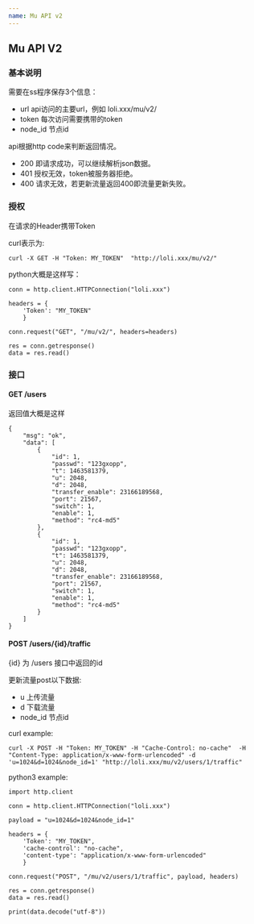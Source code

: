 ```yaml
---
name: Mu API v2
---
```


## Mu API V2


 
### 基本说明

需要在ss程序保存3个信息：

* url api访问的主要url，例如 loli.xxx/mu/v2/
* token 每次访问需要携带的token
* node_id 节点id


api根据http code来判断返回情况。

* 200 即请求成功，可以继续解析json数据。
* 401 授权无效，token被服务器拒绝。
* 400 请求无效，若更新流量返回400即流量更新失败。

### 授权

在请求的Header携带Token

curl表示为:

```
curl -X GET -H "Token: MY_TOKEN"  "http://loli.xxx/mu/v2/"
```

python大概是这样写：
```
conn = http.client.HTTPConnection("loli.xxx")

headers = {
    'Token': "MY_TOKEN" 
    }

conn.request("GET", "/mu/v2/", headers=headers)

res = conn.getresponse()
data = res.read()
```


### 接口

#### GET /users

返回值大概是这样
```
{
    "msg": "ok",
    "data": [
        {
            "id": 1,
            "passwd": "123gxopp",
            "t": 1463581379,
            "u": 2048,
            "d": 2048,
            "transfer_enable": 23166189568,
            "port": 21567,
            "switch": 1,
            "enable": 1,
            "method": "rc4-md5"
        },
        {
            "id": 1,
            "passwd": "123gxopp",
            "t": 1463581379,
            "u": 2048,
            "d": 2048,
            "transfer_enable": 23166189568,
            "port": 21567,
            "switch": 1,
            "enable": 1,
            "method": "rc4-md5"
        }
    ]
}
```

#### POST /users/{id}/traffic

{id} 为 /users 接口中返回的id

更新流量post以下数据:

* u  上传流量
* d  下载流量
* node_id 节点id

curl example:
```
curl -X POST -H "Token: MY_TOKEN" -H "Cache-Control: no-cache"  -H "Content-Type: application/x-www-form-urlencoded" -d 'u=1024&d=1024&node_id=1' "http://loli.xxx/mu/v2/users/1/traffic"
```

python3 example:

```
import http.client

conn = http.client.HTTPConnection("loli.xxx")

payload = "u=1024&d=1024&node_id=1"

headers = {
    'Token': "MY_TOKEN",
    'cache-control': "no-cache", 
    'content-type': "application/x-www-form-urlencoded"
    }

conn.request("POST", "/mu/v2/users/1/traffic", payload, headers)

res = conn.getresponse()
data = res.read()

print(data.decode("utf-8"))
```



